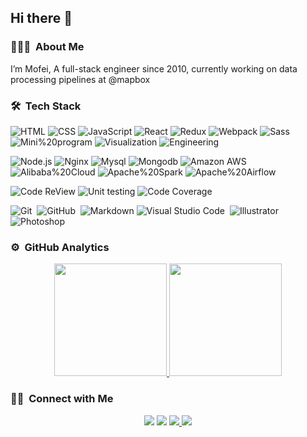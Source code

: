 
<h2>Hi there 👋  </h2>

### 👨🏻‍💻 &nbsp;About Me

I’m Mofei, A full-stack engineer since 2010, currently working on data processing pipelines at @mapbox

### 🛠 &nbsp;Tech Stack

![HTML](https://img.shields.io/badge/HTML-11y-24292e?style=flat-square&logo=HTML5&logoColor=FFFFFF&labelColor=24292e&color=474d56) ![CSS](https://img.shields.io/badge/CSS-11y-24292e?style=flat-square&logo=CSS3&logoColor=FFFFFF&labelColor=24292e&color=474d56) ![JavaScript](https://img.shields.io/badge/JavaScript-11y-24292e?style=flat-square&logo=JavaScript&logoColor=FFFFFF&labelColor=24292e&color=474d56) ![React](https://img.shields.io/badge/React-7y-24292e?style=flat-square&logo=React&logoColor=FFFFFF&labelColor=24292e&color=474d56) ![Redux](https://img.shields.io/badge/Redux-6y-24292e?style=flat-square&logo=Redux&logoColor=FFFFFF&labelColor=24292e&color=474d56) ![Webpack](https://img.shields.io/badge/Webpack-6y-24292e?style=flat-square&logo=Webpack&logoColor=FFFFFF&labelColor=24292e&color=474d56)  ![Sass](https://img.shields.io/badge/Sass-6y-24292e?style=flat-square&logo=Sass&logoColor=FFFFFF&labelColor=24292e&color=474d56) ![Mini%20program](https://img.shields.io/badge/Mini%20program-6y-24292e?style=flat-square&logo=WeChat&logoColor=FFFFFF&labelColor=24292e&color=474d56) ![Visualization](https://img.shields.io/badge/Visualization-6y-24292e?style=flat-square&logo=reverbnation&logoColor=FFFFFF&labelColor=24292e&color=474d56) ![Engineering](https://img.shields.io/badge/Engineering-5y-24292e?style=flat-square&logo=reverbnation&logoColor=FFFFFF&labelColor=24292e&color=474d56)


![Node.js](https://img.shields.io/badge/Node.js-6y-24292e?style=flat-square&logo=Node.js&logoColor=FFFFFF&labelColor=24292e&color=474d56) ![Nginx](https://img.shields.io/badge/Nginx-6y-24292e?style=flat-square&logo=Nginx&logoColor=FFFFFF&labelColor=24292e&color=474d56) ![Mysql](https://img.shields.io/badge/Mysql-4y-24292e?style=flat-square&logo=Mysql&logoColor=FFFFFF&labelColor=24292e&color=474d56) ![Mongodb](https://img.shields.io/badge/Mongodb-4y-24292e?style=flat-square&logo=Mongodb&logoColor=FFFFFF&labelColor=24292e&color=474d56) ![Amazon AWS](https://img.shields.io/badge/Amazon%20Aws-4y-24292e?style=flat-square&logo=Amazon-Aws&logoColor=FFFFFF&labelColor=24292e&color=474d56) ![Alibaba%20Cloud](https://img.shields.io/badge/Alibaba%20Cloud-4y-24292e?style=flat-square&logo=Alibaba-Cloud&logoColor=FFFFFF&labelColor=24292e&color=474d56) ![Apache%20Spark](https://img.shields.io/badge/Apache%20Spark-1y-24292e?style=flat-square&logo=Apache%20Spark&logoColor=FFFFFF&labelColor=24292e&color=474d56) ![Apache%20Airflow](https://img.shields.io/badge/Apache%20Airflow-1y-24292e?style=flat-square&logo=Apache%20Airflow&logoColor=FFFFFF&labelColor=24292e&color=474d56)

![Code ReView](https://img.shields.io/badge/Code%20Review-4y-24292e?style=flat-square&logo=Visual-Studio-Code&logoColor=FFFFFF&labelColor=24292e&color=474d56) ![Unit testing](https://img.shields.io/badge/Unit%20testing-3y-24292e?style=flat-square&logo=Travis-CI&logoColor=FFFFFF&labelColor=24292e&color=474d56) ![Code Coverage](https://img.shields.io/badge/Code%20Coverage-3y-24292e?style=flat-square&logo=Codecov&logoColor=FFFFFF&labelColor=24292e&color=474d56)


![Git](https://img.shields.io/badge/-Git-24292e?style=flat-square&logo=git)&nbsp; ![GitHub](https://img.shields.io/badge/-GitHub-24292e?style=flat-square&logo=github)&nbsp; ![Markdown](https://img.shields.io/badge/-Markdown-24292e?style=flat-square&logo=markdown) ![Visual Studio Code](https://img.shields.io/badge/-Visual%20Studio%20Code-24292e?style=flat-square&logo=visual-studio-code&logoColor=007ACC)&nbsp; ![Illustrator](https://img.shields.io/badge/-Illustrator-24292e?style=flat-square&logo=adobe-illustrator)&nbsp; ![Photoshop](https://img.shields.io/badge/-Photoshop-24292e?style=flat-square&logo=adobe-photoshop)&nbsp;

### ⚙️ &nbsp;GitHub Analytics

<p align="center">
<a href="https://github.com/zmofei">
  <img height="180em" src="https://github-readme-stats-eight-theta.vercel.app/api?username=zmofei&show_icons=true&theme=nord&include_all_commits=true&count_private=true"/>
  <img height="180em" src="https://github-readme-stats-eight-theta.vercel.app/api/top-langs/?username=zmofei&layout=compact&langs_count=8&theme=nord"/>
</a>
</p>


### 🤝🏻 &nbsp;Connect with Me

<p align="center">
<a href="https://linkedin.com/in/mofei-zhu"><img src="https://img.shields.io/badge/-Mofei--Zhu-0077B5?style=flat-square&logo=Linkedin&logoColor=white"/></a>
<a href="mailto:zhuwenlong1027@gmail.com"><img src="https://img.shields.io/badge/-zhuwenlong1027@gmail.com-D14836?style=flat-square&logo=Gmail&logoColor=white"/></a>
<a href="https://instagram.com/zhu_wenlong"><img src="https://img.shields.io/badge/-@zhu__wenlong_-E4405F?style=flat-square&logo=Instagram&logoColor=white"/>
<a href="https://www.zhuwenlong.com"><img src="https://img.shields.io/badge/-https%3A%2F%2Fwww.zhuwenlong.com-1769FF?style=flat-square&logo=Google-Chrome&logoColor=white"/></a>
</p>

